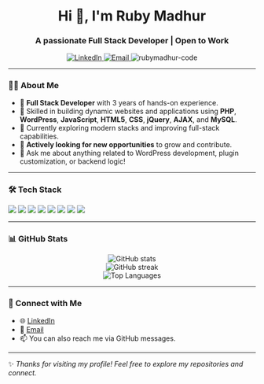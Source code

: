 <h1 align="center">Hi 👋, I'm Ruby Madhur</h1>
<h3 align="center">A passionate Full Stack Developer | Open to Work</h3>

<p align="center">
  <a href="https://www.linkedin.com/in/ruby-madhur-563201250" target="_blank">
    <img src="https://img.shields.io/badge/LinkedIn-blue?style=for-the-badge&logo=linkedin&logoColor=white" alt="LinkedIn">
  </a>
   <a href="mailto:madhurruby@gmail.com">
    <img src="https://img.shields.io/badge/Email-D14836?style=for-the-badge&logo=gmail&logoColor=white" alt="Email" />
  </a>
  <img src="https://komarev.com/ghpvc/?username=rubymadhur-code&label=Profile%20views&color=0e75b6&style=flat" alt="rubymadhur-code" />
</p>

---

### 👩‍💻 About Me

- 💼 **Full Stack Developer** with 3 years of hands-on experience.
- 🔧 Skilled in building dynamic websites and applications using **PHP**, **WordPress**, **JavaScript**, **HTML5**, **CSS**, **jQuery**, **AJAX**, and **MySQL**.
- 🌱 Currently exploring modern stacks and improving full-stack capabilities.
- 👀 **Actively looking for new opportunities** to grow and contribute.
- 💬 Ask me about anything related to WordPress development, plugin customization, or backend logic!

---

### 🛠️ Tech Stack

<p>
  <img src="https://img.shields.io/badge/PHP-777BB4?style=for-the-badge&logo=php&logoColor=white" />
  <img src="https://img.shields.io/badge/WordPress-21759b?style=for-the-badge&logo=wordpress&logoColor=white" />
  <img src="https://img.shields.io/badge/HTML5-E34F26?style=for-the-badge&logo=html5&logoColor=white" />
  <img src="https://img.shields.io/badge/CSS3-1572B6?style=for-the-badge&logo=css3&logoColor=white" />
  <img src="https://img.shields.io/badge/JavaScript-F7DF1E?style=for-the-badge&logo=javascript&logoColor=black" />
  <img src="https://img.shields.io/badge/jQuery-0769AD?style=for-the-badge&logo=jquery&logoColor=white" />
  <img src="https://img.shields.io/badge/MySQL-005C84?style=for-the-badge&logo=mysql&logoColor=white" />
  <img src="https://img.shields.io/badge/AJAX-black?style=for-the-badge&logoColor=white" />
</p>

---

### 📊 GitHub Stats

<p align="center">
  <img src="https://github-readme-stats.vercel.app/api?username=rubymadhur-code&show_icons=true&locale=en&theme=tokyonight" alt="GitHub stats" />
  <br />
  <img src="https://github-readme-streak-stats.herokuapp.com/?user=rubymadhur-code&theme=tokyonight" alt="GitHub streak" />
  <br />
  <img src="https://github-readme-stats.vercel.app/api/top-langs/?username=rubymadhur-code&layout=compact&theme=tokyonight" alt="Top Languages" />
</p>

---

### 🔗 Connect with Me

- 🌐 [LinkedIn](https://www.linkedin.com/in/ruby-madhur-563201250)
- 📧 [Email](mailto:madhurruby@gmail.com)
- 📫 You can also reach me via GitHub messages.

---

✨ *Thanks for visiting my profile! Feel free to explore my repositories and connect.*  
